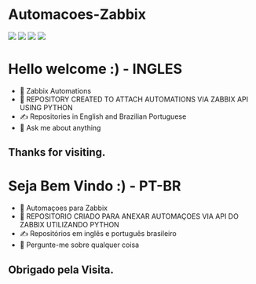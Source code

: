 # Automacoes-Zabbix

[<img src="https://img.shields.io/badge/Gmail-D14836?style=for-the-badge&logo=gmail&logoColor=white" />](mailto:gabrielmoraisdocarmo@gmail.com) 
[<img src="https://img.shields.io/badge/Medium-12100E?style=for-the-badge&logo=medium&logoColor=white" />](https://medium.com/@andre-carmo02) 
[<img src="https://img.shields.io/badge/LinkedIn-0077B5?style=for-the-badge&logo=linkedin&logoColor=white" />](https://www.linkedin.com/in/gabriel-andre-01429a213/)
[<img src="https://img.shields.io/badge/Kaggle-20BEFF?style=for-the-badge&logo=Kaggle&logoColor=white" />](https://www.kaggle.com/gabrielandre02)

# Hello welcome :) - INGLES
- 🌱 Zabbix Automations
- 🤝 REPOSITORY CREATED TO ATTACH AUTOMATIONS VIA ZABBIX API USING PYTHON
- ✍️ Repositories in English and Brazilian Portuguese
- 💬 Ask me about anything

## Thanks for visiting.

# Seja Bem Vindo :) - PT-BR

- 🌱 Automaçoes para Zabbix
- 🤝 REPOSITORIO CRIADO PARA ANEXAR AUTOMAÇOES VIA API DO ZABBIX UTILIZANDO PYTHON
- ✍️ Repositórios em inglês e português brasileiro
- 💬 Pergunte-me sobre qualquer coisa

## Obrigado pela Visita.
